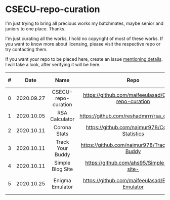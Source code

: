 # CSECU-repo-curation
I'm just trying to bring all precious works my batchmates, maybe senior and juniors to one place. Thanks.

I'm just curating all the works, I hold no copyright of most of these works. If you want to know more about licensing, please visit the respective repo or try contacting them.

If you want your repo to be placed here, create an issue [mentioning details](https://github.com/maifeeulasad/CSECU-repo-curation/blob/master/.github/ISSUE_TEMPLATE/00-bug-issue.md). I will take a look, after verifying it will be here.



| # | Date | Name | Repo | Status | Member(s) | Date of Completion | Course Code | Details | Duration | Technical Specifications | Project Reports | Regarding Collaborations |
| :---: | :---: | :---: | :---: | :---: | :---: | :---: | :---: | :---: | :---: | :---: | :---: | :---: |
| 0 | 2020.09.27 | CSECU-repo-curation | https://github.com/maifeeulasad/CSECU-repo-curation | Under development | Maifee Ul Asad, | x | x | x | x | x | x | x | Feel free to collaborate as much as possible |
| 1 | 2020.10.05 | RSA Calculator | https://github.com/reshadmrrr/rsa_calculator | Completed | Monayam Reshad, | 2020.10.04 | CSE717 | [in readme](https://github.com/reshadmrrr/rsa_calculator/blob/master/README.md) | 1 week | <img alt="Flutter" src="https://img.shields.io/badge/-Flutter-1978a9?style=flat-square&logo=Flutter&logoColor=white" /><img alt="Dart" src="https://img.shields.io/badge/-Dart-1978a9?style=flat-square&logo=Dart&logoColor=white" /> | x | Would love to do so |
| 2 | 2020.10.11 | Corona Stats | https://github.com/naimur978/Corona-Statistics | Completed | Naimur Rahman, | 2020.05.17 | x | [in readme](https://github.com/naimur978/Corona-Statistics/blob/master/README.md) | 1 week | <img alt="Flutter" src="https://img.shields.io/badge/-Flutter-1978a9?style=flat-square&logo=Flutter&logoColor=white" /><img alt="Dart" src="https://img.shields.io/badge/-Dart-1978a9?style=flat-square&logo=Dart&logoColor=white" /> | x | I'd really love to do so. |
| 3 | 2020.10.11 | Track Your Buddy | https://github.com/naimur978/Track-Your-Buddy | Completed | Naimur Rahman, | 2020.02.21 | x | [in readme](https://github.com/naimur978/Track-Your-Buddy/blob/master/README.md) | 2 week | <img alt="Android" src="https://img.shields.io/badge/-Android-32de84?style=flat-square&logo=Android&logoColor=white" /> <img alt="Java" src="https://img.shields.io/badge/-Java-5382a1?style=flat-square&logo=Java&logoColor=white" /> | x | Yea, I would like to. |
| 4 | 2020.10.11 | Simple Blog Site | https://github.com/ahs95/Simple-blog-site- | Completed | Arshadul Hoque, | 2020.01.-- | x | [in readme](https://github.com/ahs95/Simple-blog-site-/blob/main/README.md) | 2 month | <img alt="Python" src="https://img.shields.io/badge/-Python-f8c256?style=flat-square&logo=Python&logoColor=white" /> <img alt="Django" src="https://img.shields.io/badge/-Django-f5f5f5?style=flat-square&logo=Django&logoColor=black" /> | x | x |
| 5 | 2020.10.25 | Enigma Emulator | https://github.com/maifeeulasad/Enigma-Emulator | Completed | Maifee Ul Asad, | 2020.10.23 | CSE717 | [in readme](https://github.com/maifeeulasad/Enigma-Emulator/blob/main/README.md) | 2 days | <img alt="Java" src="https://img.shields.io/badge/-Java-5382a1?style=flat-square&logo=Java&logoColor=white" /> <img alt="Swing" src="https://img.shields.io/badge/-Swing-5382a1?style=flat-square&logo=Swing&logoColor=white" /> <img alt="AWT" src="https://img.shields.io/badge/-AWT-5382a1?style=flat-square&logo=AWT&logoColor=white" /> <img alt="SWT" src="https://img.shields.io/badge/-SWT-5382a1?style=flat-square&logo=SWT&logoColor=white" /> | x | Feel free |
